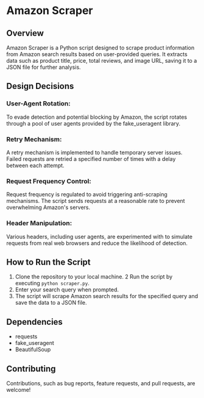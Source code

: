 # Amazon Scraper

## Overview
Amazon Scraper is a Python script designed to scrape product information from Amazon search results based on user-provided queries. It extracts data such as product title, price, total reviews, and image URL, saving it to a JSON file for further analysis.

## Design Decisions
### User-Agent Rotation:
To evade detection and potential blocking by Amazon, the script rotates through a pool of user agents provided by the fake_useragent library.

### Retry Mechanism:
A retry mechanism is implemented to handle temporary server issues. Failed requests are retried a specified number of times with a delay between each attempt.

### Request Frequency Control:
Request frequency is regulated to avoid triggering anti-scraping mechanisms. The script sends requests at a reasonable rate to prevent overwhelming Amazon's servers.

### Header Manipulation:
Various headers, including user agents, are experimented with to simulate requests from real web browsers and reduce the likelihood of detection.

## How to Run the Script
1. Clone the repository to your local machine.
2 Run the script by executing `python scraper.py`.
3. Enter your search query when prompted.
4. The script will scrape Amazon search results for the specified query and save the data to a JSON file.

## Dependencies
- requests
- fake_useragent
- BeautifulSoup

## Contributing
Contributions, such as bug reports, feature requests, and pull requests, are welcome! 

